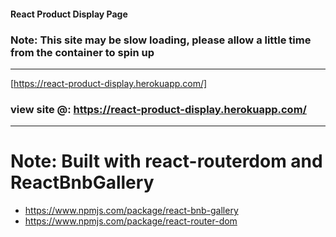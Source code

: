 #### React Product Display Page

### Note: This site may be slow loading, please allow a little time from the container to spin up

---

[https://react-product-display.herokuapp.com/]

### view site @: https://react-product-display.herokuapp.com/

---

# Note: Built with react-routerdom and ReactBnbGallery

- https://www.npmjs.com/package/react-bnb-gallery
- https://www.npmjs.com/package/react-router-dom

